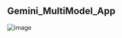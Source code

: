 ## Gemini_MultiModel_App

![image](https://github.com/user-attachments/assets/14bc75d8-9032-4a56-be40-988a21ae05ee)
